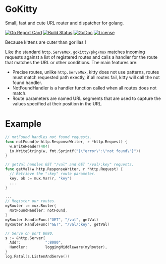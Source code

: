 # GoKitty
Small, fast and cute URL router and dispatcher for golang.

[![Go Report Card](https://goreportcard.com/badge/github.com/yaacov/gokitty)](https://goreportcard.com/report/github.com/yaacov/gokitty)
[![Build Status](https://travis-ci.org/yaacov/gokitty.svg?branch=master)](https://travis-ci.org/yaacov/gokitty)
[![GoDoc](https://godoc.org/github.com/yaacov/gokitty/pkg/mux?status.svg)](https://godoc.org/github.com/yaacov/gokitty/pkg/mux)
[![License](https://img.shields.io/badge/License-Apache%202.0-blue.svg)](https://opensource.org/licenses/Apache-2.0)

Because kittens are cuter than gorillas !

Like the standard `http.ServeMux`, `gokitty/pkg/mux` matches incoming requests against a list of registered routes and calls a handler for the route that matches the URL or other conditions. The main features are:
- Precise routes, unlike `http.ServeMux`, kitty does not use patterns, routes must match requested path exectly, if all routes fail, kitty will call the not found handler.
- NotFoundHandler is a handler function called when all routes does not match.
- Route parameters are named URL segments that are used to capture the values specified at their position in the URL.

# Example

``` go
// notFound handles not found requests.
func notFound(w http.ResponseWriter, r *http.Request) {
  w.WriteHeader(404)
  io.WriteString(w, fmt.Sprintf("{\"error\":\"not found\"}"))
}

// getVal handles GET "/val" and GET "/val/:key" requests.
func getVal(w http.ResponseWriter, r *http.Request) {
  // Retrieve the ":key" route parameter.
  key, ok := mux.Var(r, "key")
  ...
}
```

``` go
...
// Register our routes.
myRouter := mux.Router{
  NotFoundHandler: notFound,
}
myRouter.HandleFunc("GET", "/val", getVal)
myRouter.HandleFunc("GET", "/val/:key", getVal)

// Serve on port 8080.
s := &http.Server{
  Addr:           ":8080",
  Handler:        loggingMiddleware(myRouter),
}
log.Fatal(s.ListenAndServe())

```
